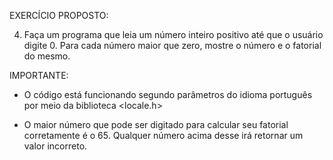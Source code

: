 EXERCÍCIO PROPOSTO:

4) Faça um programa que leia um número inteiro positivo
até que o usuário digite 0. Para cada número maior que 
zero, mostre o número e o fatorial do mesmo.

IMPORTANTE:

- O código está funcionando segundo parâmetros do 
idioma português por meio da biblioteca <locale.h>

- O maior número que pode ser digitado para calcular
seu fatorial corretamente é o 65. Qualquer número 
acima desse irá retornar um valor incorreto.